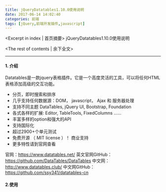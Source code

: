 ```yaml
---
title: jQueryDatatables1.10.0使用说明
date: 2017-06-14 14:02:40
categories: 前端
tags: [jQuery,前端开发插件,javascript]
---
```

<Excerpt in index | 首页摘要> 
 jQueryDatatables1.10.0使用说明
<!-- more -->
<The rest of contents | 余下全文>

-----
#### 1. 介绍
Datatables是一款jquery表格插件。它是一个高度灵活的工具，可以将任何HTML表格添加高级的交互功能。
- 分页，即时搜索和排序
- 几乎支持任何数据源：DOM， javascript， Ajax 和 服务器处理
- 支持不同主题 DataTables, jQuery UI, Bootstrap, Foundation
- 各式各样的扩展: Editor, TableTools, FixedColumns ……
- 丰富多样的option和强大的API
- 支持国际化
- 超过2900+个单元测试
- 免费开源 （ MIT license ）！ 商业支持
- 更多特性请到官网查看

官网：https://www.datatables.net/
英文官网GitHub：https://github.com/DataTables/DataTables
中文网：http://www.datatables.club/
中文网GitHub：https://github.com/ssy341/datatables-cn


#### 2.使用